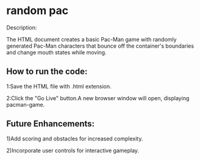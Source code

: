 # random pac

Description:

The HTML document creates a basic Pac-Man game with randomly generated Pac-Man characters that bounce off the container's boundaries and change mouth states while moving.

## How to run the code:

1:Save the HTML file with .html extension.

2:Click the "Go Live" button.A new browser window will open, displaying pacman-game.

## Future Enhancements:

1)Add scoring and obstacles for increased complexity.

2)Incorporate user controls for interactive gameplay.
